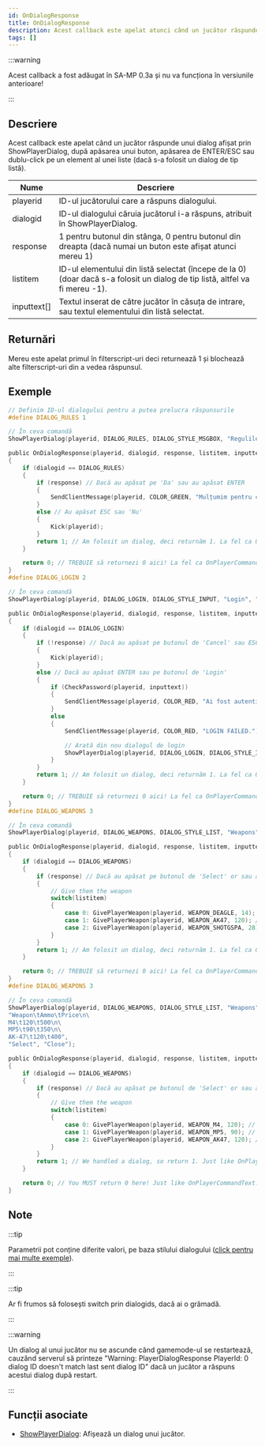 ```yaml
---
id: OnDialogResponse
title: OnDialogResponse
description: Acest callback este apelat atunci când un jucător răspunde unui dialog afișat prin ShowPlayerDialog, după apăsarea unui buton, apăsarea de ENTER/ESC sau dublu-click pe un element al unei liste (dacă s-a folosit un dialog de tip listă).
tags: []
---
```


:::warning

Acest callback a fost adăugat în SA-MP 0.3a și nu va funcționa în versiunile anterioare!

:::

## Descriere

Acest callback este apelat când un jucător răspunde unui dialog afișat prin ShowPlayerDialog, după apăsarea unui buton, apăsarea de ENTER/ESC sau dublu-click pe un element al unei liste (dacă s-a folosit un dialog de tip listă).

| Nume        | Descriere                                                                                                                    |
| ----------- | ---------------------------------------------------------------------------------------------------------------------------- |
| playerid    | ID-ul jucătorului care a răspuns dialogului.                                                                                 |
| dialogid    | ID-ul dialogului căruia jucătorul i-a răspuns, atribuit în ShowPlayerDialog.                                                 |
| response    | 1 pentru butonul din stânga, 0 pentru butonul din dreapta (dacă numai un buton este afișat atunci mereu 1)                   |
| listitem    | ID-ul elementului din listă selectat (începe de la 0) (doar dacă s-a folosit un dialog de tip listă, altfel va fi mereu -1). |
| inputtext[] | Textul inserat de către jucător în căsuța de intrare, sau textul elementului din listă selectat.                             |

## Returnări

Mereu este apelat primul în filterscript-uri deci returnează 1 și blochează alte filterscript-uri din a vedea răspunsul.

## Exemple

```c
// Definim ID-ul dialogului pentru a putea prelucra răspunsurile
#define DIALOG_RULES 1

// În ceva comandă
ShowPlayerDialog(playerid, DIALOG_RULES, DIALOG_STYLE_MSGBOX, "Regulile server-ului", "- Fără coduri\n- Fără spam\n- Respectați Adminii\n\nEști de acord cu aces te reguli?", "Da", "Nu");

public OnDialogResponse(playerid, dialogid, response, listitem, inputtext[])
{
    if (dialogid == DIALOG_RULES)
    {
        if (response) // Dacă au apăsat pe 'Da' sau au apăsat ENTER
        {
            SendClientMessage(playerid, COLOR_GREEN, "Mulțumim pentru că ai acceptat regulile!");
        }
        else // Au apăsat ESC sau 'Nu'
        {
            Kick(playerid);
        }
        return 1; // Am folosit un dialog, deci returnăm 1. La fel ca OnPlayerCommandText.
    }

    return 0; // TREBUIE să returnezi 0 aici! La fel ca OnPlayerCommandText.
}
#define DIALOG_LOGIN 2

// În ceva comandă
ShowPlayerDialog(playerid, DIALOG_LOGIN, DIALOG_STYLE_INPUT, "Login", "Introdu parola:", "Login", "Cancel");

public OnDialogResponse(playerid, dialogid, response, listitem, inputtext[])
{
    if (dialogid == DIALOG_LOGIN)
    {
        if (!response) // Dacă au apăsat pe butonul de 'Cancel' sau ESC
        {
            Kick(playerid);
        }
        else // Dacă au apăsat ENTER sau pe butonul de 'Login'
        {
            if (CheckPassword(playerid, inputtext))
            {
                SendClientMessage(playerid, COLOR_RED, "Ai fost autentificat cu success!");
            }
            else
            {
                SendClientMessage(playerid, COLOR_RED, "LOGIN FAILED.");

                // Arată din nou dialogul de login
                ShowPlayerDialog(playerid, DIALOG_LOGIN, DIALOG_STYLE_INPUT, "Login", "Introdu parola:", "Login", "Cancel");
            }
        }
        return 1; // Am folosit un dialog, deci returnăm 1. La fel ca OnPlayerCommandText.
    }

    return 0; // TREBUIE să returnezi 0 aici! La fel ca OnPlayerCommandText.
}
#define DIALOG_WEAPONS 3

// În ceva comandă
ShowPlayerDialog(playerid, DIALOG_WEAPONS, DIALOG_STYLE_LIST, "Weapons", "Desert Eagle\nAK-47\nCombat Shotgun", "Select", "Close");

public OnDialogResponse(playerid, dialogid, response, listitem, inputtext[])
{
    if (dialogid == DIALOG_WEAPONS)
    {
        if (response) // Dacă au apăsat pe butonul de 'Select' or sau au dat dublu-click pe o armă
        {
            // Give them the weapon
            switch(listitem)
            {
                case 0: GivePlayerWeapon(playerid, WEAPON_DEAGLE, 14); // Le dăm desert eagle
                case 1: GivePlayerWeapon(playerid, WEAPON_AK47, 120); // Le dăm un AK-47
                case 2: GivePlayerWeapon(playerid, WEAPON_SHOTGSPA, 28); // Le dăm un Combat Shotgun
            }
        }
        return 1; // Am folosit un dialog, deci returnăm 1. La fel ca OnPlayerCommandText.
    }

    return 0; // TREBUIE să returnezi 0 aici! La fel ca OnPlayerCommandText.
}
#define DIALOG_WEAPONS 3

// În ceva comandă
ShowPlayerDialog(playerid, DIALOG_WEAPONS, DIALOG_STYLE_LIST, "Weapons",
"Weapon\tAmmo\tPrice\n\
M4\t120\t500\n\
MP5\t90\t350\n\
AK-47\t120\t400",
"Select", "Close");

public OnDialogResponse(playerid, dialogid, response, listitem, inputtext[])
{
    if (dialogid == DIALOG_WEAPONS)
    {
        if (response) // Dacă au apăsat pe butonul de 'Select' or sau au dat dublu-click pe o armă
        {
            // Give them the weapon
            switch(listitem)
            {
                case 0: GivePlayerWeapon(playerid, WEAPON_M4, 120); // Give them an M4
                case 1: GivePlayerWeapon(playerid, WEAPON_MP5, 90); // Give them an MP5
                case 2: GivePlayerWeapon(playerid, WEAPON_AK47, 120); // Give them an AK-47
            }
        }
        return 1; // We handled a dialog, so return 1. Just like OnPlayerCommandText.
    }

    return 0; // You MUST return 0 here! Just like OnPlayerCommandText.
}
```

## Note

:::tip

Parametrii pot conține diferite valori, pe baza stilului dialogului ([click pentru mai multe exemple](../resources/dialogstyles.md)).

:::

:::tip

Ar fi frumos să folosești switch prin dialogids, dacă ai o grămadă.

:::

:::warning

Un dialog al unui jucător nu se ascunde când gamemode-ul se restartează, cauzând serverul să printeze "Warning: PlayerDialogResponse PlayerId: 0 dialog ID doesn't match last sent dialog ID" dacă un jucător a răspuns acestui dialog după restart.

:::

## Funcții asociate

- [ShowPlayerDialog](../functions/ShowPlayerDialog.md): Afișează un dialog unui jucător.
